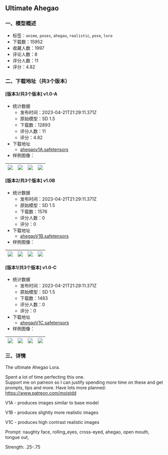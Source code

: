 ## Ultimate Ahegao
### 一、模型概述

- 标签：`anime`, `poses`, `ahegao`, `realistic`, `pose`, `lora`
- 下载数：15952
- 收藏人数：1997
- 评论人数：8
- 评分人数：11
- 评分：4.82

### 二、下载地址（共3个版本）

#### [版本3/共3个版本] v1.0-A

- 统计数据
  - 发布时间：2023-04-21T21:29:11.371Z
  - 原始模型：SD 1.5
  - 下载数：12893
  - 评分人数：11
  - 评分：4.82
- 下载地址
  - [ahegaov1A.safetensors](https://civitai.com/api/download/models/50192)
- 样例图像：

| <img src="https://image.civitai.com/xG1nkqKTMzGDvpLrqFT7WA/42dc8047-307c-4c01-74ec-51ae0786ee00/width=450/539945.jpeg" /> | <img src="https://image.civitai.com/xG1nkqKTMzGDvpLrqFT7WA/490371b0-01fc-4657-0c06-2d5277b9c900/width=450/539956.jpeg" /> | <img src="https://image.civitai.com/xG1nkqKTMzGDvpLrqFT7WA/2abd04aa-83e5-4b76-164f-2596b29cdd00/width=450/539955.jpeg" /> | <img src="https://image.civitai.com/xG1nkqKTMzGDvpLrqFT7WA/7a2be33e-8851-4274-78bd-9ab198080600/width=450/539957.jpeg" /> |
| ---- | ---- | ---- | ---- |

#### [版本2/共3个版本] v1.0B

- 统计数据
  - 发布时间：2023-04-21T21:29:11.371Z
  - 原始模型：SD 1.5
  - 下载数：1576
  - 评分人数：0
  - 评分：0
- 下载地址
  - [ahegaoV1B.safetensors](https://civitai.com/api/download/models/51041)
- 样例图像：

| <img src="https://image.civitai.com/xG1nkqKTMzGDvpLrqFT7WA/77226f48-1347-4ef9-b251-bb2ef754bc00/width=450/549430.jpeg" /> | <img src="https://image.civitai.com/xG1nkqKTMzGDvpLrqFT7WA/3f0131a9-4386-4834-369f-59a7fec83900/width=450/549431.jpeg" /> | <img src="https://image.civitai.com/xG1nkqKTMzGDvpLrqFT7WA/df545c9e-6268-4ded-78e3-e8fec1da9500/width=450/549428.jpeg" /> | <img src="https://image.civitai.com/xG1nkqKTMzGDvpLrqFT7WA/d751bfb7-dafe-473f-2006-f95ebc089f00/width=450/549432.jpeg" /> |
| ---- | ---- | ---- | ---- |

#### [版本1/共3个版本] v1.0-C

- 统计数据
  - 发布时间：2023-04-21T21:29:11.371Z
  - 原始模型：SD 1.5
  - 下载数：1483
  - 评分人数：0
  - 评分：0
- 下载地址
  - [ahegaoV1C.safetensors](https://civitai.com/api/download/models/51838)
- 样例图像：

| <img src="https://image.civitai.com/xG1nkqKTMzGDvpLrqFT7WA/bc385264-18af-423e-f079-5575702cfb00/width=450/558519.jpeg" /> | <img src="https://image.civitai.com/xG1nkqKTMzGDvpLrqFT7WA/9cc8dbca-30eb-4f49-4404-39e8cf131900/width=450/558521.jpeg" /> | <img src="https://image.civitai.com/xG1nkqKTMzGDvpLrqFT7WA/9bcc77df-6f62-4616-b3f0-386dd642ea00/width=450/558523.jpeg" /> | <img src="https://image.civitai.com/xG1nkqKTMzGDvpLrqFT7WA/b16f75b5-819b-40b4-fa2d-145c937dfa00/width=450/558520.jpeg" /> |
| ---- | ---- | ---- | ---- |


### 三、详情
<p>The ultimate Ahegao Lora.</p><p>Spent a lot of time perfecting this one. <br />Support me on patreon so I can justify spending more time on these and get prompts, tips and more. Have lots more planned: <a target="_blank" rel="ugc" href="https://www.patreon.com/moistdd">https://www.patreon.com/moistdd</a></p><p>V1A - produces images similar to base model</p><p>V1B - produces slightly more realistic images</p><p>V1C - produces high contrast realistic images</p><p>Prompt: naughty face, rolling_eyes, cross-eyed, ahegao, open mouth, tongue out,</p><p></p><p>Strength: .25-.75</p>